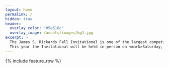 ```yaml
---
layout: home
permalink: /
hidden: true
header:
  overlay_color: "#5e616c"
  overlay_image: /assets/images/bg1.jpg
excerpt: >
  The James S. Rickards Fall Invitational is one of the largest competitions in the Southeast, generally with over 1,000 competitors from over 45 elementary, middle, and high schools.<br />
  This year the Invitational will be held in-person on <mark>Saturday, November 9th, 2024</mark>.
---
```


{% include feature_row %}


